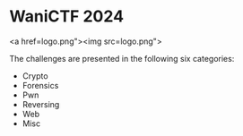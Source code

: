 # WaniCTF 2024

<a href=logo.png"><img src=logo.png"></a>

The challenges are presented in the following six categories:

- Crypto
- Forensics
- Pwn
- Reversing
- Web
- Misc
